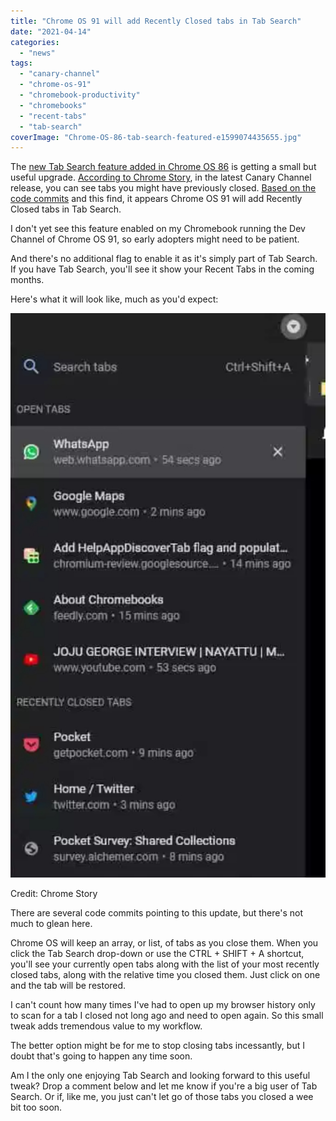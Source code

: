```yaml
---
title: "Chrome OS 91 will add Recently Closed tabs in Tab Search"
date: "2021-04-14"
categories: 
  - "news"
tags: 
  - "canary-channel"
  - "chrome-os-91"
  - "chromebook-productivity"
  - "chromebooks"
  - "recent-tabs"
  - "tab-search"
coverImage: "Chrome-OS-86-tab-search-featured-e1599074435655.jpg"
---
```


The [new Tab Search feature added in Chrome OS 86](https://www.aboutchromebooks.com/news/chrome-os-86-stable-channel-arrives-on-chromebooks-what-you-need-to-know/) is getting a small but useful upgrade. [According to Chrome Story](https://www.chromestory.com/2021/04/search-recently-closed-tabs/?utm_source=feedburner&utm_medium=feed&utm_campaign=Feed%3A+ChromeStory+%28Chrome+Story%29 "https://www.chromestory.com/2021/04/search-recently-closed-tabs/?utm_source=feedburner&utm_medium=feed&utm_campaign=Feed%3A+ChromeStory+%28Chrome+Story%29"), in the latest Canary Channel release, you can see tabs you might have previously closed. [Based on the code commits](https://chromium-review.googlesource.com/c/chromium/src/+/2774281) and this find, it appears Chrome OS 91 will add Recently Closed tabs in Tab Search.

I don't yet see this feature enabled on my Chromebook running the Dev Channel of Chrome OS 91, so early adopters might need to be patient.

And there's no additional flag to enable it as it's simply part of Tab Search. If you have Tab Search, you'll see it show your Recent Tabs in the coming months.

Here's what it will look like, much as you'd expect:

![](images/Recently-Closed-Tabs-Tab-Search.jpg)

Credit: Chrome Story

There are several code commits pointing to this update, but there's not much to glean here.

Chrome OS will keep an array, or list, of tabs as you close them. When you click the Tab Search drop-down or use the CTRL + SHIFT + A shortcut, you'll see your currently open tabs along with the list of your most recently closed tabs, along with the relative time you closed them. Just click on one and the tab will be restored.

I can't count how many times I've had to open up my browser history only to scan for a tab I closed not long ago and need to open again. So this small tweak adds tremendous value to my workflow.

The better option might be for me to stop closing tabs incessantly, but I doubt that's going to happen any time soon.

Am I the only one enjoying Tab Search and looking forward to this useful tweak? Drop a comment below and let me know if you're a big user of Tab Search. Or if, like me, you just can't let go of those tabs you closed a wee bit too soon.
